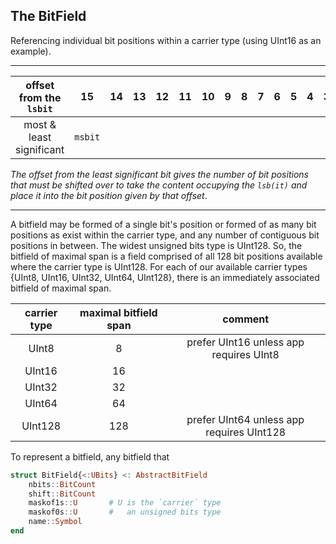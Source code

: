 ## The BitField

Referencing individual bit positions within a carrier type (using UInt16 as an example).

----

| offset from the `lsbit`| 15| 14| 13| 12| 11| 10|  9|  8|  7|  6|  5|  4|  3|  2|  1|  0|
|:----------------------:|:-:|:-:|:-:|:-:|:-:|:-:|:-:|:-:|:-:|:-:|:-:|:-:|:-:|:-:|:-:|:-:|
| most & least significant |`msbit`| |   |   |   |   |   |   |   |   |   |   |   |   |  |`lsbit`|


_The offset from the least significant bit gives the number of bit positions that must be shifted over to take the content occupying the `lsb(it)` and place it into the bit position given by that offset_.

----

A bitfield may be formed of a single bit's position or formed of as many bit positions as exist within the carrier type, and any number of contiguous bit positions in between.  The widest unsigned bits type is UInt128.  So, the bitfield of maximal span is a field comprised of all 128 bit positions available where the carrier type is UInt128.  For each of our available carrier types {UInt8, UInt16, UInt32, UInt64, UInt128}, there is an immediately associated bitfield of maximal span.  

| carrier type | maximal bitfield span |    comment     |
|:------------:|:---------------------:|:--------------:|
| UInt8        | 8                     |  prefer UInt16 unless app requires UInt8 |
| UInt16       | 16                    |                |
| UInt32       | 32                    |                |
| UInt64       | 64                    |                |
| UInt128      | 128                   |  prefer UInt64 unless app requires UInt128 |


To represent a bitfield, any bitfield that
```julia
struct BitField{<:UBits} <: AbstractBitField
    nbits::BitCount
    shift::BitCount
    maskof1s::U       # U is the `carrier` type
    maskof0s::U       #   an unsigned bits type
    name::Symbol
end
```
